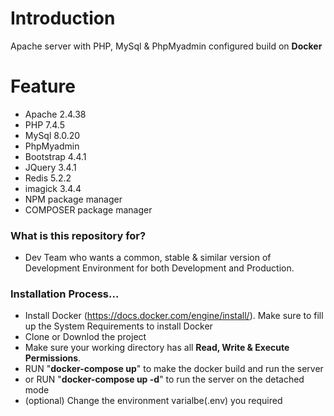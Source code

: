 # Introduction #
Apache server with PHP, MySql & PhpMyadmin configured build on <b>Docker</b>

# Feature #
* Apache 2.4.38
* PHP 7.4.5
* MySql 8.0.20
* PhpMyadmin
* Bootstrap 4.4.1
* JQuery 3.4.1
* Redis 5.2.2
* imagick 3.4.4
* NPM package manager
* COMPOSER package manager

### What is this repository for? ###

* Dev Team who wants a common, stable & similar version of Development Environment for both Development and Production.


### Installation Process... ###
* Install Docker (https://docs.docker.com/engine/install/). Make sure to fill up the System Requirements to install Docker
* Clone or Downlod the project
* Make sure your working directory has all <b>Read, Write & Execute Permissions</b>. 
* RUN "<b>docker-compose up</b>" to make the docker build and run the server
* or RUN "<b>docker-compose up -d</b>" to run the server on the detached mode
* (optional) Change the environment varialbe(.env) you required
